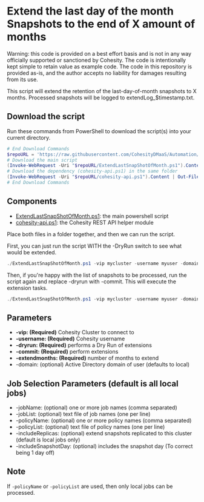 # Extend the last day of the month Snapshots to the end of X amount of months

Warning: this code is provided on a best effort basis and is not in any way officially supported or sanctioned by Cohesity. The code is intentionally kept simple to retain value as example code. The code in this repository is provided as-is, and the author accepts no liability for damages resulting from its use.

This script will extend the retention of the last-day-of-month snapshots to X months. Processed snapshots will be logged to extendLog_$timestamp.txt.

## Download the script

Run these commands from PowerShell to download the script(s) into your current directory.

```powershell
# End Download Commands
$repoURL = 'https://raw.githubusercontent.com/CohesityDMaaS/Automation/main/ExtendLastSnapShotOfMonth'
# Download the main script
(Invoke-WebRequest -Uri "$repoURL/ExtendLastSnapShotOfMonth.ps1").Content | Out-File "ExtendLastSnapShotOfMonth.ps1"
# Download the dependency (cohesity-api.ps1) in the same folder
(Invoke-WebRequest -Uri "$repoURL/cohesity-api.ps1").Content | Out-File "cohesity-api.ps1"
# End Download Commands
```

## Components

* [ExtendLastSnapShotOfMonth.ps1](https://raw.githubusercontent.com/CohesityDMaaS/Automation/main/ExtendLastSnapShotOfMonth/ExtendLastSnapShotOfMonth.ps1): the main powershell script
* [cohesity-api.ps1](https://raw.githubusercontent.com/CohesityDMaaS/Automation/main/ExtendLastSnapShotOfMonth/cohesity-api.ps1): the Cohesity REST API helper module

Place both files in a folder together, and then we can run the script.

First, you can just run the script WITH the -DryRun switch to see what would be extended.

```powershell
./ExtendLastSnapShotOfMonth.ps1 -vip mycluster -username myuser -domain mydomain.net -DryRun
```
Then, if you're happy with the list of snapshots to be processed, run the script again and replace -dryrun with -commit. This will execute the extension tasks.

```powershell
./ExtendLastSnapShotOfMonth.ps1 -vip mycluster -username myuser -domain mydomain.net -commit
```

## Parameters

* **-vip: (Required)** Cohesity Cluster to connect to
* **-username: (Required)** Cohesity username
* **-dryrun: (Required)** performs a Dry Run of extensions
* **-commit: (Required)** perform extensions
* **-extendmonths: (Required)** number of months to extend
* -domain: (optional) Active Directory domain of user (defaults to local)
  
## Job Selection Parameters (default is all local jobs)

* -jobName: (optional) one or more job names (comma separated)
* -jobList: (optional) text file of job names (one per line)
* -policyName: (optional) one or more policy names (comma separated)
* -policyList: (optional) text file of policy names (one per line)
* -includeReplicas: (optional) extend snapshots replicated to this cluster (default is local jobs only)
* -includeSnapshotDay: (optional) includes the snapshot day (To correct being 1 day off)

## Note

If `-policyName` or `-policyList` are used, then only local jobs can be processed.
